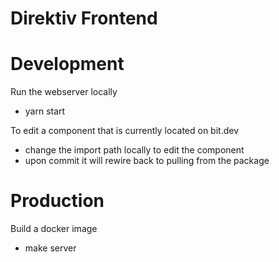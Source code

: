 # Direktiv Frontend

# Development

Run the webserver locally
- yarn start

To edit a component that is currently located on bit.dev
- change the import path locally to edit the component
- upon commit it will rewire back to pulling from the package

# Production

Build a docker image 
- make server